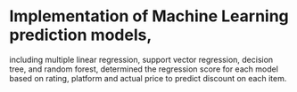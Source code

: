# Implementation of Machine Learning prediction models, 
including multiple linear regression, support vector regression, 
decision tree, and random forest, determined the regression score for each model based on 
rating, platform and actual price to predict discount on each item.
